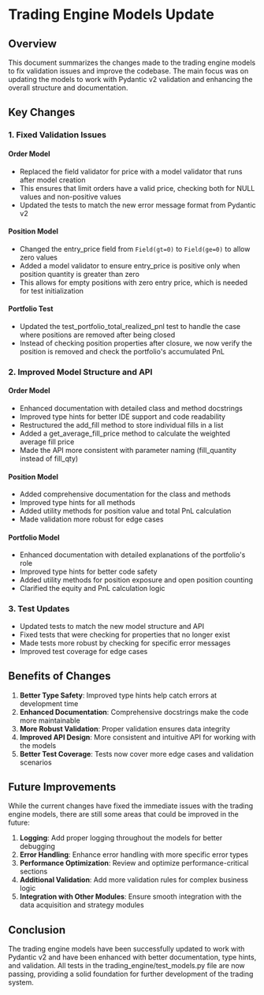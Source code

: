 # Trading Engine Models Update

## Overview

This document summarizes the changes made to the trading engine models to fix validation issues and improve the codebase. The main focus was on updating the models to work with Pydantic v2 validation and enhancing the overall structure and documentation.

## Key Changes

### 1. Fixed Validation Issues

#### Order Model
- Replaced the field validator for price with a model validator that runs after model creation
- This ensures that limit orders have a valid price, checking both for NULL values and non-positive values
- Updated the tests to match the new error message format from Pydantic v2

#### Position Model
- Changed the entry_price field from `Field(gt=0)` to `Field(ge=0)` to allow zero values
- Added a model validator to ensure entry_price is positive only when position quantity is greater than zero
- This allows for empty positions with zero entry price, which is needed for test initialization

#### Portfolio Test
- Updated the test_portfolio_total_realized_pnl test to handle the case where positions are removed after being closed
- Instead of checking position properties after closure, we now verify the position is removed and check the portfolio's accumulated PnL

### 2. Improved Model Structure and API

#### Order Model
- Enhanced documentation with detailed class and method docstrings
- Improved type hints for better IDE support and code readability
- Restructured the add_fill method to store individual fills in a list
- Added a get_average_fill_price method to calculate the weighted average fill price
- Made the API more consistent with parameter naming (fill_quantity instead of fill_qty)

#### Position Model
- Added comprehensive documentation for the class and methods
- Improved type hints for all methods
- Added utility methods for position value and total PnL calculation
- Made validation more robust for edge cases

#### Portfolio Model
- Enhanced documentation with detailed explanations of the portfolio's role
- Improved type hints for better code safety
- Added utility methods for position exposure and open position counting
- Clarified the equity and PnL calculation logic

### 3. Test Updates

- Updated tests to match the new model structure and API
- Fixed tests that were checking for properties that no longer exist
- Made tests more robust by checking for specific error messages
- Improved test coverage for edge cases

## Benefits of Changes

1. **Better Type Safety**: Improved type hints help catch errors at development time
2. **Enhanced Documentation**: Comprehensive docstrings make the code more maintainable
3. **More Robust Validation**: Proper validation ensures data integrity
4. **Improved API Design**: More consistent and intuitive API for working with the models
5. **Better Test Coverage**: Tests now cover more edge cases and validation scenarios

## Future Improvements

While the current changes have fixed the immediate issues with the trading engine models, there are still some areas that could be improved in the future:

1. **Logging**: Add proper logging throughout the models for better debugging
2. **Error Handling**: Enhance error handling with more specific error types
3. **Performance Optimization**: Review and optimize performance-critical sections
4. **Additional Validation**: Add more validation rules for complex business logic
5. **Integration with Other Modules**: Ensure smooth integration with the data acquisition and strategy modules

## Conclusion

The trading engine models have been successfully updated to work with Pydantic v2 and have been enhanced with better documentation, type hints, and validation. All tests in the trading_engine/test_models.py file are now passing, providing a solid foundation for further development of the trading system.
